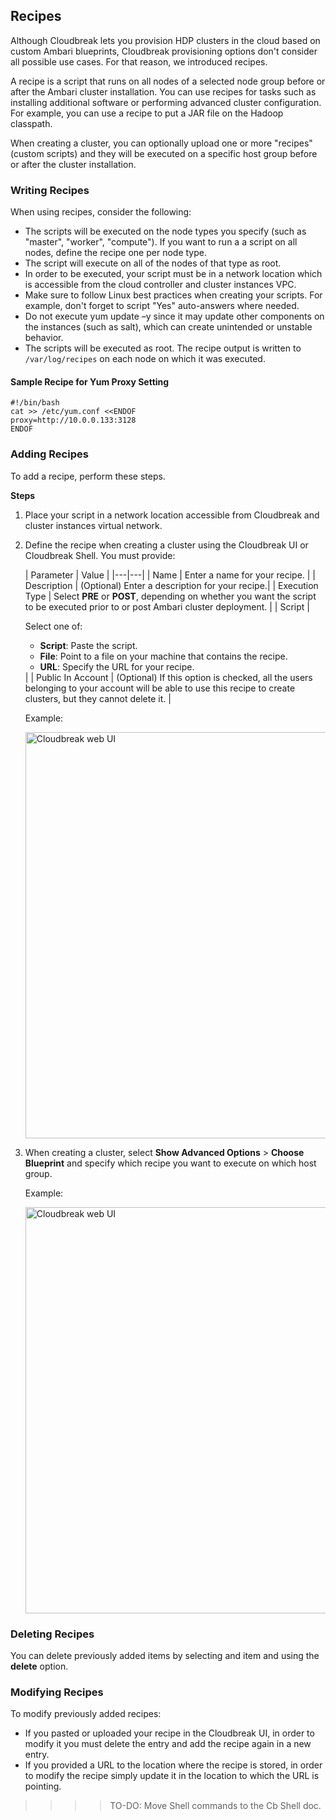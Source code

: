 
## Recipes

Although Cloudbreak lets you provision HDP clusters in the cloud based on custom Ambari blueprints, Cloudbreak provisioning options don't consider all possible use cases. For that reason, we introduced recipes. 

A recipe is a script that runs on all nodes of a selected node group before or after the Ambari cluster installation. You can use recipes for tasks such as installing additional software or performing advanced cluster configuration. For example, you can use a recipe to put a JAR file on the Hadoop classpath.

When creating a cluster, you can optionally upload one or more "recipes" (custom scripts) and they will be executed on a specific host group before or after the cluster installation. 


### Writing Recipes

When using recipes, consider the following:

* The scripts will be executed on the node types you specify (such as "master", "worker", "compute"). If you want to run a a script on all nodes, define the recipe one per node type.  
* The script will execute on all of the nodes of that type as root.  
* In order to be executed, your script must be in a network location which is accessible from the cloud controller and cluster instances VPC.  
* Make sure to follow Linux best practices when creating your scripts. For example, don't forget to script "Yes" auto-answers where needed.  
* Do not execute yum update –y since it may update other components on the instances (such as salt), which can create unintended or unstable behavior.   
* The scripts will be executed as root. The recipe output is written to `/var/log/recipes` on each node on which it was executed.
 

#### Sample Recipe for Yum Proxy Setting

```
#!/bin/bash
cat >> /etc/yum.conf <<ENDOF
proxy=http://10.0.0.133:3128
ENDOF
```

### Adding Recipes

To add a recipe, perform these steps.

**Steps**

1. Place your script in a network location accessible from Cloudbreak and cluster instances virtual network. 
  
2. Define the recipe when creating a cluster using the Cloudbreak UI or Cloudbreak Shell. You must provide:

    | Parameter | Value |
|---|---|
| Name | Enter a name for your recipe. |
| Description | (Optional) Enter a description for your recipe.|
| Execution Type | Select **PRE** or **POST**, depending on whether you want the script to be executed prior to or post Ambari cluster deployment. |
| Script | <p>Select one of: <ul><li>**Script**: Paste the script.</li><li> **File**: Point to a file on your machine that contains the recipe.</li><li> **URL**: Specify the URL for your recipe.</li></ul> |
| Public In Account | (Optional) If this option is checked, all the users belonging to your account will be able to use this recipe to create clusters, but they cannot delete it. | 

    Example: 

    <a href="../images/recipe-add.png" target="_blank" title="click to enlarge"><img src="../images/recipe-add.png" width="650" title="Cloudbreak web UI"></a> 
    
3. When creating a cluster, select **Show Advanced Options** > **Choose Blueprint** and specify which recipe you want to execute on which host group. 

    Example: 

    <a href="../images/recipe-select.png" target="_blank" title="click to enlarge"><img src="../images/recipe-select.png" width="650" title="Cloudbreak web UI"></a> 


### Deleting Recipes

You can delete previously added items by selecting and item and using the **delete** option. 

### Modifying Recipes 

To modify previously added recipes:

* If you pasted or uploaded your recipe in the Cloudbreak UI, in order to modify it you must delete the entry and add the recipe again in a new entry.   
* If you provided a URL to the location where the recipe is stored, in order to modify the recipe simply update it in the location to which the URL is pointing.       


>>>>TO-DO: Move Shell commands to the Cb Shell doc. 
